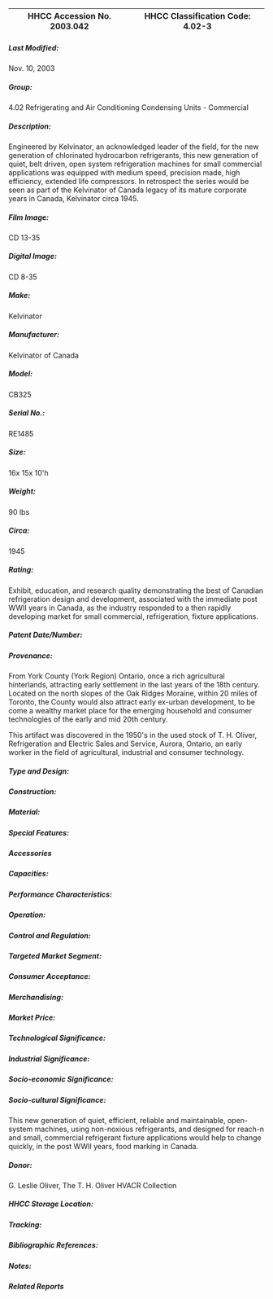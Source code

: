 | **HHCC Accession No. 2003.042** |**HHCC Classification Code:  4.02-3**|
| ----------- | ----------- |

##### Last Modified:
Nov. 10, 2003

##### Group:
4.02 Refrigerating and Air Conditioning Condensing Units - Commercial

##### Description:
Engineered by Kelvinator, an acknowledged leader of the field, for the new generation of chlorinated hydrocarbon refrigerants, this new generation of quiet, belt driven, open system refrigeration machines for small commercial applications was equipped with  medium speed, precision made, high efficiency, extended life compressors. In retrospect the series would be seen as part of the Kelvinator of Canada legacy of its mature corporate years in Canada, Kelvinator circa 1945.

##### Film Image:
CD 13-35

##### Digital Image:
CD 8-35

##### Make:
Kelvinator

##### Manufacturer:
Kelvinator of Canada

##### Model:
CB325

##### Serial No.:
RE1485

##### Size:
16x 15x 10'h

##### Weight:
90 lbs

##### Circa:
1945

##### Rating:
Exhibit, education, and research quality demonstrating the best of Canadian refrigeration design and development, associated with the immediate post WWII years in Canada, as the industry responded to a then rapidly developing market for small commercial, refrigeration, fixture applications.

##### Patent Date/Number:


##### Provenance:
From York County (York Region) Ontario, once a rich agricultural hinterlands, attracting early settlement in the last years of the 18th century. Located on the north slopes of the Oak Ridges Moraine, within 20 miles of Toronto, the County would also attract early ex-urban development, to be come a wealthy market place for the emerging household and consumer technologies of the early and mid 20th century. 

This artifact was discovered in the 1950's in the used stock of T. H. Oliver, Refrigeration and Electric Sales and Service, Aurora, Ontario, an early worker in the field of agricultural, industrial and consumer technology.

##### Type and Design:


##### Construction:


##### Material:


##### Special Features:


##### Accessories


##### Capacities:


##### Performance Characteristics:


##### Operation:


##### Control and Regulation:


##### Targeted Market Segment:


##### Consumer Acceptance:


##### Merchandising:


##### Market Price:


##### Technological Significance:


##### Industrial Significance:


##### Socio-economic Significance:


##### Socio-cultural Significance:
This new generation of quiet, efficient, reliable and maintainable, open-system machines, using non-noxious refrigerants, and designed for reach-n and small, commercial  refrigerant fixture applications would help to change quickly, in the post WWII years, food marking in Canada.

##### Donor:
G. Leslie Oliver, The T. H. Oliver HVACR Collection

##### HHCC Storage Location:


##### Tracking:


##### Bibliographic References:


##### Notes:


##### Related Reports

